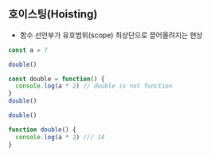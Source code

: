 ## 호이스팅(Hoisting)
- 함수 선언부가 유호범위(scope) 최상단으로 끌어올려지는 현상
```javascript
const a = 7

double()

const double = function() {
  console.log(a * 2) // double is not function
}
double()
```

```javascript
double()

function double() {
  console.log(a * 2) /// 14
}
```
